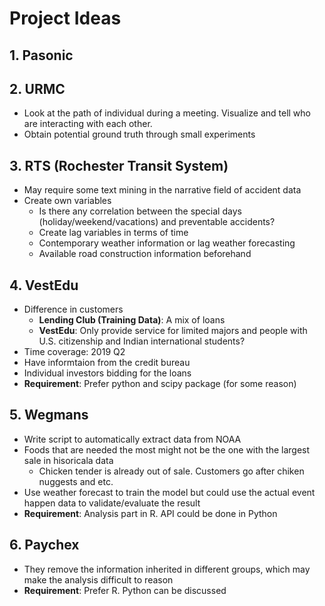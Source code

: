 # Project Ideas

## 1. Pasonic

## 2. URMC

- Look at the path of individual during a meeting. Visualize and tell who are interacting with each other.
- Obtain potential ground truth through small experiments

## 3. RTS (Rochester Transit System)

- May require some text mining in the narrative field of accident data
- Create own variables
	- Is there any correlation between the special days (holiday/weekend/vacations) and preventable accidents?
	- Create lag variables in terms of time
	- Contemporary weather information or lag weather forecasting
	- Available road construction information beforehand

## 4. VestEdu

- Difference in customers
	- **Lending Club (Training Data)**: A mix of loans
	- **VestEdu**: Only provide service for limited majors and people with U.S. citizenship and Indian international students?
- Time coverage: 2019 Q2
- Have informtaion from the credit bureau
- Individual investors bidding for the loans
- **Requirement**: Prefer python and scipy package (for some reason)

## 5. Wegmans

- Write script to automatically extract data from NOAA
- Foods that are needed the most might not be the one with the largest sale in hisoricala data
	- Chicken tender is already out of sale. Customers go after chiken nuggests and etc.
- Use weather forecast to train the model but could use the actual event happen data to validate/evaluate the result
- **Requirement**: Analysis part in R. API could be done in Python

## 6. Paychex

- They remove the information inherited in different groups, which may make the analysis difficult to reason
- **Requirement**: Prefer R. Python can be discussed